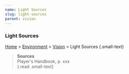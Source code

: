 ```yaml
---
name: Light Sources 
slug: light-sources
parent: vision
---
```

### Light Sources 
[Home](dm-operations-center) > [Environment](environment) > [Vision](vision) > Light Sources {.small-text}


> **Sources** <br/>
> Player's Handbook, p. xxx<br/>
{.read .small-text}

